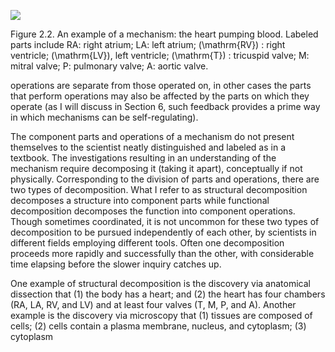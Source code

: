 ![](https://cdn.mathpix.com/cropped/2024_06_22_a15eb54412159871173cg-1.jpg?height=671&width=1108&top_left_y=199&top_left_x=206)

Figure 2.2. An example of a mechanism: the heart pumping blood. Labeled parts include RA: right atrium; LA: left atrium; \(\mathrm{RV}\) : right ventricle; \(\mathrm{LV}\), left ventricle; \(\mathrm{T}\) : tricuspid valve; M: mitral valve; P: pulmonary valve; A: aortic valve.

operations are separate from those operated on, in other cases the parts that perform operations may also be affected by the parts on which they operate (as I will discuss in Section 6, such feedback provides a prime way in which mechanisms can be self-regulating).

The component parts and operations of a mechanism do not present themselves to the scientist neatly distinguished and labeled as in a textbook. The investigations resulting in an understanding of the mechanism require decomposing it (taking it apart), conceptually if not physically. Corresponding to the division of parts and operations, there are two types of decomposition. What I refer to as structural decomposition decomposes a structure into component parts while functional decomposition decomposes the function into component operations. Though sometimes coordinated, it is not uncommon for these two types of decomposition to be pursued independently of each other, by scientists in different fields employing different tools. Often one decomposition proceeds more rapidly and successfully than the other, with considerable time elapsing before the slower inquiry catches up.

One example of structural decomposition is the discovery via anatomical dissection that (1) the body has a heart; and (2) the heart has four chambers (RA, LA, RV, and LV) and at least four valves (T, M, P, and A). Another example is the discovery via microscopy that (1) tissues are composed of cells; (2) cells contain a plasma membrane, nucleus, and cytoplasm; (3) cytoplasm